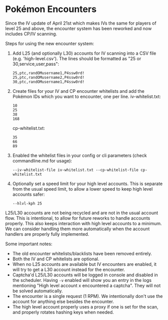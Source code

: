 # Pokémon Encounters

Since the IV update of April 21st which makes IVs the same for players of level 25 and above, the encounter system has been reworked and now includes CP/IV scanning.

Steps for using the new encounter system:

1. Add L25 (and optionally L30) accounts for IV scanning into a CSV file (e.g. 'high-level.csv'). The lines should be formatted as "25 or 30,service,user,pass":
   ```
   25,ptc,randOMusername1,P4ssw0rd!
   25,ptc,randOMusername2,P4ssw0rd!
   30,ptc,randOMusername1,P4ssw0rd!
   ```
2. Create files for your IV and CP encounter whitelists and add the Pokémon IDs which you want to encounter, one per line.
   iv-whitelist.txt:
   ```
   10
   25
   38
   168
   ```
   cp-whitelist.txt:
   ```
   35
   66
   89
   ```
3. Enabled the whitelist files in your config or cli parameters (check commandline.md for usage):
   ```
   --iv-whitelist-file iv-whitelist.txt --cp-whitelist-file cp-whitelist.txt
   ```
4. Optionally set a speed limit for your high level accounts. This is separate from the usual speed limit, to allow a lower speed to keep high level accounts safer:
   ```
   --hlvl-kph 25
   ```

L25/L30 accounts are not being recycled and are not in the usual account flow. This is intentional, to allow for future reworks to handle accounts properly. This also keeps interaction with high level accounts to a minimum. We can consider handling them more automatically when the account handlers are properly fully implemented.

Some important notes:

 * The old encounter whitelists/blacklists have been removed entirely.
 * Both the IV and CP whitelists are optional.
 * When no L25 accounts are available but IV encounters are enabled, it will try to get a L30 account instead for the encounter.
 * Captcha'd L25/L30 accounts will be logged in console and disabled in the scheduler. Having `-v` enabled will show you an entry in the logs mentioning "High level account x encountered a captcha". They will not be solved automatically.
 * The encounter is a single request (1 RPM). We intentionally don't use the account for anything else besides the encounter.
 * The high level account properly uses a proxy if one is set for the scan, and properly rotates hashing keys when needed.
